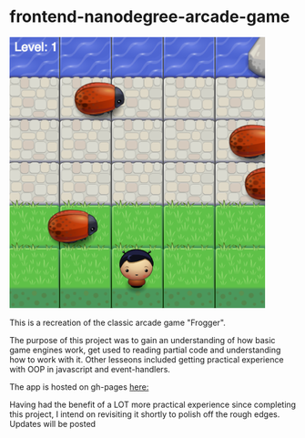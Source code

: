 frontend-nanodegree-arcade-game
===============================

<img src="images/preview-image.png"/>

This is a recreation of the classic arcade game "Frogger".

The purpose of this project was to gain an understanding of how basic game engines work, get used to reading partial code and understanding how to work with it. Other lesseons included getting practical experience with  OOP in javascript and event-handlers. 

The app is hosted on gh-pages <a href="http://llanginger.github.io/FEND-Frogger/"> here:</a>

Having had the benefit of a LOT more practical experience since completing this project, I intend on revisiting it shortly to polish off the rough edges. Updates will be posted
